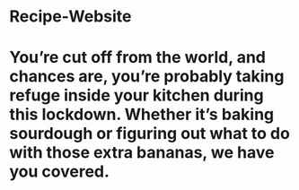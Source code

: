 # Recipe-Website

# You’re cut off from the world, and chances are, you’re probably taking refuge inside your kitchen during this lockdown. Whether it’s baking sourdough or figuring out what to do with those extra bananas, we have you covered.
